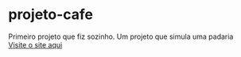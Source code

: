 # projeto-cafe
Primeiro projeto que fiz sozinho. Um projeto que simula uma padaria<br>
<a href="https://hubvitor.github.io/projeto-cafe/" target="_blank">Visite o site aqui</a>


